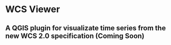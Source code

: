 # WCS Viewer

## A QGIS plugin for visualizate time series from the new WCS 2.0 specification (Coming Soon)
